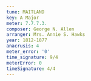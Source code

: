 ```yaml
---
tune: MAITLAND
key: A Major
meter: 7.7.7.3.
composer: George N. Allen
arranger: Mrs. Annie S. Hawks
year: 1812-1877
anacrusis: 4
meter_error: '0'
time_signature: 9/4
meterError: 0
timeSignature: 4/4
---
```

